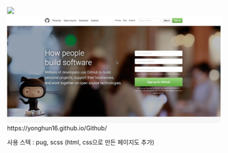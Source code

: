 <div>
	<img src="https://capsule-render.vercel.app/api?type=waving&color=4078c0&height=120&section=header&text=GitHub%20메인%20페이지%20클론&fontSize=35" width=800px />	
</div>

<div>
	<img src="https://raw.githubusercontent.com/yonghun16/Github/main/github_front_page.png" width=800px />
</div>
https://yonghun16.github.io/Github/

사용 스텍 : pug, scss (html, css으로 만든 페이지도 추가)

